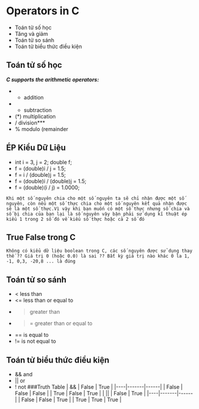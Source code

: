 # Operators in C
- Toán tử số học
- Tăng và giảm
- Toán tử so sánh
- Toán tử biểu thức điều kiện
## Toán tử số học
***C supports the arithmetic operators:***
- + addition
- - subtraction
- (*) multiplication
- / division***
- % modulo (remainder
## ÉP Kiểu Dữ Liệu
- int i = 3, j = 2; double f; 
- f = (double)i / j = 1.5; 
- f = i / (double)j = 1.5; 
- f = (double)i / (double)j = 1.5; 
- f = (double)(i / j) = 1.0000;

```Khi một số nguyên chia cho một số nguyên ta sẽ chỉ nhận được một số nguyên, còn nếu một số thực chia cho một số nguyên kết quả nhận được sẽ là một số thực.Vì vậy khi bạn muốn có một số thực nhưng số chia và số bị chia của bạn lại là số nguyên vậy bận phải sử dụng kĩ thuật ép kiểu 1 trong 2 số đó về kiểu số thực hoặc cả 2 số đó```
## True False trong C
```Không có kiểu dữ liệu boolean trong C, các số nguyên được sử dụng thay thế ?? Giá trị 0 (hoặc 0.0) là sai ?? Bất kỳ giá trị nào khác 0 la 1, -1, 0,3, -20,8 ... là đúng```
## Toán tử so sánh
- < less than 
- <= less than or equal to 
- > greater than 
- >= greater than or equal to 
- == is equal to 
- != is not equal to 
## Toán tử biểu thức điều kiện
- && and 
- || or 
- ! not
###Truth Table 
| && | False | True |
|----|-------|------|
| False | False | False | 
| True  | False | True  |
| || | False | True |
|----|-------|------|
| False | False | True | 
| True  | True | True  |

 
